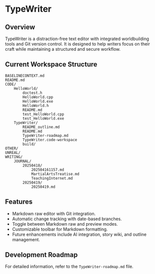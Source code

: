 # TypeWriter

## Overview
TypeWriter is a distraction-free text editor with integrated worldbuilding tools and Git version control. It is designed to help writers focus on their craft while maintaining a structured and secure workflow.

## Current Workspace Structure
```
BASELINECONTEXT.md
README.md
CODE/
	HelloWorld/
		doctest.h
		HelloWorld.cpp
		HelloWorld.exe
		HelloWorld.h
		README.md
		test_HelloWorld.cpp
		test_HelloWorld.exe
	TypeWriter/
		README_outline.md
		README.md
		TypeWriter-roadmap.md
		TypeWriter.code-workspace
		build/
OTHER/
UNREAL/
WRITING/
	JOURNAL/
		20250418/
			202504161157.md
			MartialArtsTreatise.md
			TeachingInternet.md
		20250419/
			20250419.md
```

## Features
- Markdown raw editor with Git integration.
- Automatic change tracking with date-based branches.
- Toggle between Markdown raw and preview modes.
- Customizable toolbar for Markdown formatting.
- Future enhancements include AI integration, story wiki, and outline management.

## Development Roadmap
For detailed information, refer to the `TypeWriter-roadmap.md` file.